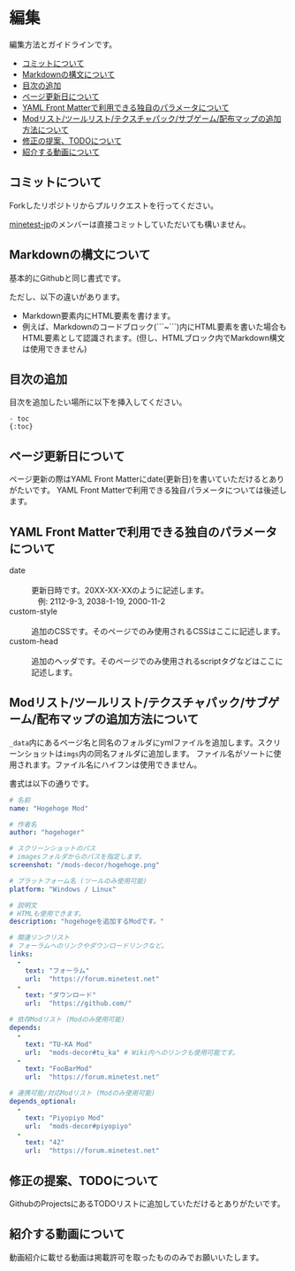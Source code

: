 # 編集

編集方法とガイドラインです。

- [コミットについて](#コミットについて)
- [Markdownの構文について](#markdownの構文について)
- [目次の追加](#目次の追加)
- [ページ更新日について](#ページ更新日について)
- [YAML Front Matterで利用できる独自のパラメータについて](#yaml-front-matterで利用できる独自のパラメータについて)
- [Modリスト/ツールリスト/テクスチャパック/サブゲーム/配布マップの追加方法について](#modリストツールリストテクスチャパックサブゲーム配布マップの追加方法について)
- [修正の提案、TODOについて](#修正の提案todoについて)
- [紹介する動画について](#紹介する動画について)


## コミットについて

Forkしたリポジトリからプルリクエストを行ってください。

[minetest-jp](https://github.com/minetest-jp)のメンバーは直接コミットしていただいても構いません。

## Markdownの構文について

基本的にGithubと同じ書式です。

ただし、以下の違いがあります。

- Markdown要素内にHTML要素を書けます。
 - 例えば、Markdownのコードブロック(\`\`\`~\`\`\`)内にHTML要素を書いた場合もHTML要素として認識されます。(但し、HTMLブロック内でMarkdown構文は使用できません)

## 目次の追加

目次を追加したい場所に以下を挿入してください。
```
- toc
{:toc}
```

## ページ更新日について

ページ更新の際はYAML Front Matterにdate(更新日)を書いていただけるとありがたいです。
YAML Front Matterで利用できる独自パラメータについては後述します。

## YAML Front Matterで利用できる独自のパラメータについて

<dl>
  <dt>date</dt>
  <dd>
    更新日時です。20XX-XX-XXのように記述します。<br>
    例: 2112-9-3, 2038-1-19, 2000-11-2
  </dd>

  <dt>custom-style</dt>
  <dd>追加のCSSです。そのページでのみ使用されるCSSはここに記述します。</dd>

  <dt>custom-head</dt>
  <dd>追加のヘッダです。そのページでのみ使用されるscriptタグなどはここに記述します。</dd>
</dl>

## Modリスト/ツールリスト/テクスチャパック/サブゲーム/配布マップの追加方法について

`_data`内にあるページ名と同名のフォルダにymlファイルを追加します。スクリーンショットは`imgs`内の同名フォルダに追加します。
ファイル名がソートに使用されます。ファイル名にハイフンは使用できません。

書式は以下の通りです。
```yml
# 名前
name: "Hogehoge Mod"

# 作者名
author: "hogehoger"

# スクリーンショットのパス
# imagesフォルダからのパスを指定します。
screenshot: "/mods-decor/hogehoge.png"

# プラットフォーム名 (ツールのみ使用可能)
platform: "Windows / Linux"

# 説明文
# HTMLも使用できます。
description: "hogehogeを追加するModです。"

# 関連リンクリスト
# フォーラムへのリンクやダウンロードリンクなど。
links:
  -
    text: "フォーラム"
    url:  "https://forum.minetest.net"
  -
    text: "ダウンロード"
    url:  "https://github.com/"

# 依存Modリスト (Modのみ使用可能)
depends:
  -
    text: "TU-KA Mod"
    url:  "mods-decor#tu_ka" # Wiki内へのリンクも使用可能です。
  -
    text: "FooBarMod"
    url:  "https://forum.minetest.net"

# 連携可能/対応Modリスト (Modのみ使用可能)
depends_optional:
  -
    text: "Piyopiyo Mod"
    url:  "mods-decor#piyopiyo"
  -
    text: "42"
    url:  "https://forum.minetest.net"
```

## 修正の提案、TODOについて

GithubのProjectsにあるTODOリストに追加していただけるとありがたいです。

## 紹介する動画について

動画紹介に載せる動画は掲載許可を取ったもののみでお願いいたします。
